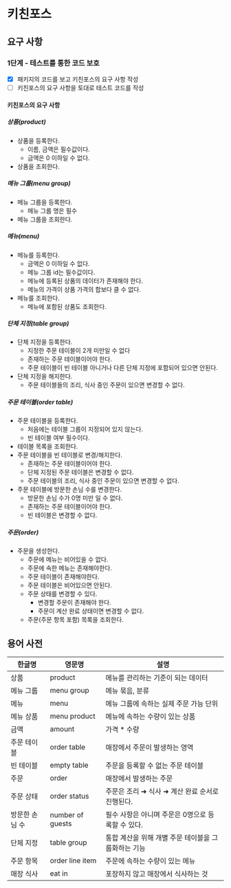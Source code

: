 # 키친포스

## 요구 사항

### 1단계 - 테스트를 통한 코드 보호
- [x] 패키지의 코드를 보고 키친포스의 요구 사항 작성
- [ ] 키친포스의 요구 사항을 토대로 테스트 코드를 작성

#### 키친포스의 요구 사항

##### 상품(product)
- 상품을 등록한다.
  - 이름, 금액은 필수값이다.
  - 금액은 0 이하일 수 없다.
- 상품을 조회한다.

##### 메뉴 그룹(menu group)
- 메뉴 그룹을 등록한다.
  - 메뉴 그룹 명은 필수
- 메뉴 그룹을 조회한다.

##### 메뉴(menu)
- 메뉴를 등록한다.
  - 금액은 0 이하일 수 없다.
  - 메뉴 그룹 id는 필수값이다.
  - 메뉴에 등록된 상품의 데이터가 존재해야 한다.
  - 메뉴의 가격이 상품 가격의 합보다 클 수 없다.
- 메뉴를 조회한다.
  - 메뉴에 포함된 상품도 조회한다.

##### 단체 지정(table group)
- 단체 지정을 등록한다.
  - 지정한 주문 테이블이 2개 미만일 수 없다
  - 존재하는 주문 테이블이어야 한다.
  - 주문 테이블이 빈 테이블 아니거나 다른 단체 지정에 포함되어 있으면 안된다.
- 단체 지정을 해지한다.
  - 주문 테이블들의 조리, 식사 중인 주문이 있으면 변경할 수 없다.

##### 주문 테이블(order table)
- 주문 테이블을 등록한다.
  - 처음에는 테이블 그룹이 지정되어 있지 않는다.
  - 빈 테이블 여부 필수이다.
- 테이블 목록을 조회한다.
- 주문 테이블을 빈 테이블로 변경/해지한다.
  - 존재하는 주문 테이블이어야 한다.
  - 단체 지정된 주문 테이블은 변경할 수 없다.
  - 주문 테이블의 조리, 식사 중인 주문이 있으면 변경할 수 없다.
- 주문 테이블에 방문한 손님 수를 변경한다.
  - 방문한 손님 수가 0명 미만 일 수 없다.
  - 존재하는 주문 테이블이어야 한다.
  - 빈 테이블은 변경할 수 없다.

##### 주문(order)
- 주문을 생성한다.
  - 주문에 메뉴는 비어있을 수 없다.
  - 주문에 속한 메뉴는 존재해야한다.
  - 주문 테이블이 존재해야한다.
  - 주문 테이블은 비어있으면 안된다.
  - 주문 상태를 변경할 수 있다.
    - 변경할 주문이 존재해야 한다.
    - 주문이 계산 완료 상태이면 변경할 수 없다.
  - 주문(주문 항목 포함) 목록을 조회한다.


## 용어 사전

| 한글명 | 영문명 | 설명 |
| --- | --- | --- |
| 상품 | product | 메뉴를 관리하는 기준이 되는 데이터 |
| 메뉴 그룹 | menu group | 메뉴 묶음, 분류 |
| 메뉴 | menu | 메뉴 그룹에 속하는 실제 주문 가능 단위 |
| 메뉴 상품 | menu product | 메뉴에 속하는 수량이 있는 상품 |
| 금액 | amount | 가격 * 수량 |
| 주문 테이블 | order table | 매장에서 주문이 발생하는 영역 |
| 빈 테이블 | empty table | 주문을 등록할 수 없는 주문 테이블 |
| 주문 | order | 매장에서 발생하는 주문 |
| 주문 상태 | order status | 주문은 조리 ➜ 식사 ➜ 계산 완료 순서로 진행된다. |
| 방문한 손님 수 | number of guests | 필수 사항은 아니며 주문은 0명으로 등록할 수 있다. |
| 단체 지정 | table group | 통합 계산을 위해 개별 주문 테이블을 그룹화하는 기능 |
| 주문 항목 | order line item | 주문에 속하는 수량이 있는 메뉴 |
| 매장 식사 | eat in | 포장하지 않고 매장에서 식사하는 것 |
